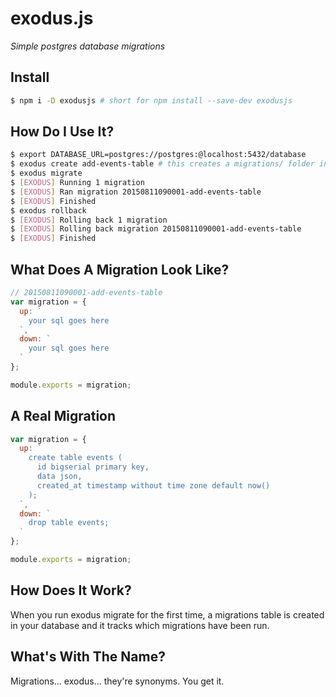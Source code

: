 # exodus.js
_Simple postgres database migrations_

## Install

```bash
$ npm i -D exodusjs # short for npm install --save-dev exodusjs
```

## How Do I Use It?

```bash
$ export DATABASE_URL=postgres://postgres:@localhost:5432/database
$ exodus create add-events-table # this creates a migrations/ folder in the current directory along with a new migration file!
$ exodus migrate
$ [EXODUS] Running 1 migration
$ [EXODUS] Ran migration 20150811090001-add-events-table
$ [EXODUS] Finished
$ exodus rollback
$ [EXODUS] Rolling back 1 migration
$ [EXODUS] Rolling back migration 20150811090001-add-events-table
$ [EXODUS] Finished
```

## What Does A Migration Look Like?

```js
// 20150811090001-add-events-table
var migration = {
  up: `
    your sql goes here
  `,
  down: `
    your sql goes here
  `
};

module.exports = migration;
```

## A Real Migration

```js
var migration = {
  up: `
    create table events (
      id bigserial primary key,
      data json,
      created_at timestamp without time zone default now()
    );
  `,
  down: `
    drop table events;
  `
};

module.exports = migration;
```

## How Does It Work?

When you run exodus migrate for the first time, a migrations table is created in your database and it tracks which migrations have been run.

## What's With The Name?

Migrations... exodus... they're synonyms. You get it.
